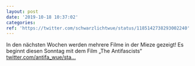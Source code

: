 ```yaml
---
layout: post
date: '2019-10-18 10:37:02'
categories: 
ref: 'https://twitter.com/schwarzlichtwue/status/1185142738293002240'
---
```

In den nächsten Wochen werden mehrere Filme in der Mieze gezeigt! Es beginnt diesen Sonntag mit dem Film „The Antifascists“ [twitter.com/antifa_wue/sta…](https://twitter.com/antifa_wue/status/1185135219172622336)